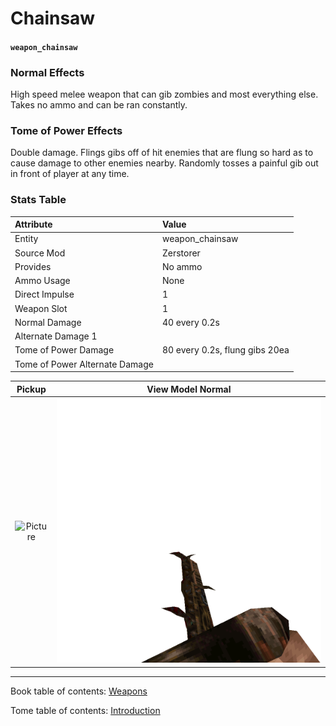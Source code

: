 # Chainsaw

#### `weapon_chainsaw`

### Normal Effects
High speed melee weapon that can gib zombies and most everything else. Takes no
ammo and can be ran constantly.

### Tome of Power Effects
Double damage. Flings gibs off of hit enemies that are flung so hard as to
cause damage to other enemies nearby. Randomly tosses a painful gib out in
front of player at any time.

### Stats Table

|Attribute                     |Value                          |
|:-----------------------------|:------------------------------|
|Entity                        |weapon_chainsaw                |
|Source Mod                    |Zerstorer                      |
|Provides                      |No ammo                        |
|Ammo Usage                    |None                           |
|Direct Impulse                |1                              |
|Weapon Slot                   |1                              |
|Normal Damage                 |40 every 0.2s                  |
|Alternate Damage 1            |                               |
|Tome of Power Damage          |80 every 0.2s, flung gibs 20ea |
|Tome of Power Alternate Damage|                               |

|Pickup|View Model Normal|
|:---:|:---:|
![Picture](img/weapon_chainsaw.png)|![Picture](img/v_chainsaw.png)|

-------------------------------------------------------------------------------
Book table of contents: [Weapons](3.0-Weapons.md)
<br />

Tome table of contents: [Introduction](1.0-Introduction.md)